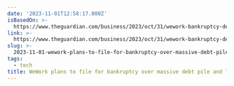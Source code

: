 ```yaml
---
date: '2023-11-01T12:58:17.000Z'
isBasedOn: >-
  https://www.theguardian.com/business/2023/oct/31/wework-bankruptcy-debt-losses?CMP=Share_AndroidApp_Other
link: >-
  https://www.theguardian.com/business/2023/oct/31/wework-bankruptcy-debt-losses?CMP=Share_AndroidApp_Other
slug: >-
  2023-11-01-wework-plans-to-file-for-bankruptcy-over-massive-debt-pile-and-losses
tags:
  - tech
title: WeWork plans to file for bankruptcy over massive debt pile and losses
---
```


